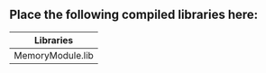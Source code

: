 ## Place the following compiled libraries here:

|Libraries       |
|----------------|
|MemoryModule.lib|